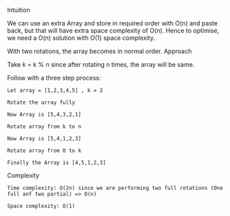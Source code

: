 Intuition

We can use an extra Array and store in required order with O(n) and paste back, but that will have extra space complexity of O(n).
Hence to optimise, we need a O(n) solution with O(1) space complexity.

With two rotations, the array becomes in normal order.
Approach

Take
k = k % n
since after rotating n times, the array will be same.

Follow with a three step process:

    Let array = [1,2,3,4,5] , k = 2

    Rotate the array fully

    Now Array is [5,4,3,2,1]

    Rotate array from k to n

    Now Array is [5,4,1,2,3]

    Rotate array from 0 to k

    Finally the Array is [4,5,1,2,3]

Complexity

    Time complexity: O(2n) since we are performing two full rotations (One full anf two partial) => O(n)

    Space complexity: O(1)

